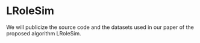 # LRoleSim
We will publicize the source code and the datasets used in our paper of the proposed algorithm LRoleSim.
